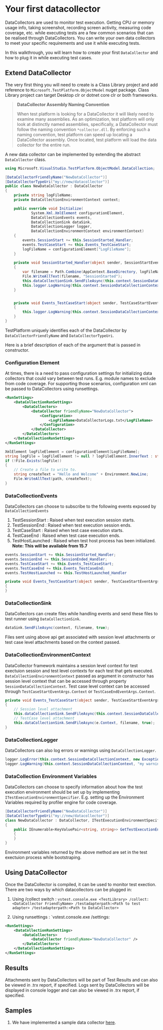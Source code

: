 # Your first datacollector
DataCollectors are used to monitor test execution. Getting CPU or memory usage info, taking screenshot, recording screen activity, measuring code coverage, etc. while executing tests are a few common scenarios that can be realised through DataCollectors. You can write your own data collectors to meet your specific requirements and use it while executing tests.

In this walkthrough, you will learn how to create your first `DataCollector` and how to plug it in while executing test cases. 

## Extend DataCollector
The very first thing you will need to create is a Class Library project and add reference to `Microsoft.TestPlatform.ObjectModel` nuget package.
Class Library project can target Desktop clr or dotnet core clr or both frameworks.

> **DataCollector Assembly Naming Convention**
>
> When test platform is looking for a DataCollector it will likely need to examine many
> assemblies. As an optimization, test platform will only look at distinctly named
> assemblies, specifically, a DataCollector must follow the naming convention
> `*collector.dll`. By enforcing such a naming convention, test platform can speed up
> locating a DataCollector assembly. Once located, test platform will load the data
> collector for the entire run.

A new data collector can be implemented by extending the abstract `DataCollector` class. 

```csharp
using Microsoft.VisualStudio.TestPlatform.ObjectModel.DataCollection;

[DataCollectorFriendlyName("NewDataCollector")]
[DataCollectorTypeUri("my://new/datacollector")]
public class NewDataCollector : DataCollector
{
    private string logFileName;
    private DataCollectionEnvironmentContext context;

    public override void Initialize(
            System.Xml.XmlElement configurationElement,
            DataCollectionEvents events,
            DataCollectionSink dataSink,
            DataCollectionLogger logger,
            DataCollectionEnvironmentContext environmentContext)
    {
        events.SessionStart += this.SessionStarted_Handler;
        events.TestCaseStart += this.Events_TestCaseStart;
        logFileName = configurationElement["LogFileName"];
    }
    
    private void SessionStarted_Handler(object sender, SessionStartEventArgs args)
    {
        var filename = Path.Combine(AppContext.BaseDirectory, logFileName);
        File.WriteAllText(filename, "SessionStarted");
        this.dataCollectionSink.SendFileAsync(this.context.SessionDataCollectionContext, filename, true);
        this.logger.LogWarning(this.context.SessionDataCollectionContext, "SessionStarted");
    }


    private void Events_TestCaseStart(object sender, TestCaseStartEventArgs e)
    {
        this.logger.LogWarning(this.context.SessionDataCollectionContext, "TestCaseStarted " + e.TestCaseName);
    }
}
```
TestPlatform uniquely identifies each of the DataCollector by `DataCollectorFriendlyName` and `DataCollectorTypeUri`.

Here is a brief description of each of the argument that is passed in constructor.

### Configuration Element
At times, there is a need to pass configuration settings for initializing data collectors that could vary between test runs. 
E.g. module names to exclude from code coverage.
For supporting those scenarios, configuration xml can be passed to DataCollectors using runsettings.
```xml
<RunSettings>
    <DataCollectionRunSettings>
        <DataCollectors>
            <DataCollector friendlyName="NewDataCollector">
                <Configuration>
                    <LogFileName>DataCollectorLogs.txt</LogFileName>
                </Configuration>
            </DataCollector>
        </DataCollectors>
    </DataCollectionRunSettings>
</RunSettings>
```
```csharp
XmlElement logFileElement = configurationElement[LogFileName];
string logFile = logFileElement != null ? logFileElement.InnerText : string.Empty;
if (!File.Exists(logFile))
{
    // Create a file to write to.
    string createText = "Hello and Welcome" + Environment.NewLine;
    File.WriteAllText(path, createText);
}
```

### DataCollectionEvents
DataCollectors can choose to subscribe to the following events exposed by `DataCollectionEvents` 
1. TestSessionStart : Raised when test execution session starts.
2. TestSessionEnd : Raised when test execution session ends.
3. TestCaseStart : Raised when test case execution starts.
4. TestCaseEnd : Raised when test case execution ends.
5. TestHostLaunched : Raised when test host process has been initialized. **Note: This will be available from 15.7**

```csharp
events.SessionStart += this.SessionStarted_Handler;
events.SessionEnd += this.SessionEnded_Handler;
events.TestCaseStart += this.Events_TestCaseStart;
events.TestCaseEnd += this.Events_TestCaseEnd;
events.TestHostLaunched += this.TestHostLaunched_Handler
```
```csharp
private void Events_TestCaseStart(object sender, TestCaseStartEventArgs e)
{
}
```
### DataCollectionSink
DataCollectors can create files while handling events and send these files to test runner using `DataCollectionSink`.

```csharp
dataSink.SendFileAsync(context, filename, true);
```

Files sent using above api get associated with session level attachments or test case level attachments based on the context passed.

### DataCollectionEnvironmentContext
DataCollector framework maintains a session level context for test exectuion session and test level contexts for each test that gets executed.
`DataCollectionEnvironmentContext` passed as argument in constructor has session level context that can be accessed through property `SessionDataCollectionContext`.
Test case level context can be accessed through `TestCaseStartEventArgs.Context` or `TestCaseEndEventArgs.Context`.

```csharp
private void Events_TestCaseStart(object sender, TestCaseStartEventArgs e)
{
    // Session level attachment
    this.dataCollectionSink.SendFileAsync(this.context.SessionDataCollectionContext, filename, true);
    // TestCase level attachment
    this.dataCollectionSink.SendFileAsync(e.Context, filename, true);
}
```

### DataCollectionLogger
DataCollectors can also log errors or warnings using `DataCollectionLogger`.
```csharp
logger.LogError(this.context.SessionDataCollectionContext, new Exception("my exception"));
logger.LogWarning(this.context.SessionDataCollectionContext, "my warning");
```

### DataCollection Environment Variables
DataCollectors can choose to specify information about how the test execution environment should be set up by implementing `ITestExecutionEnvironmentSpecifier`.
E.g. setting up the Environment Variables required by profiler engine for code coverage.

```csharp
[DataCollectorFriendlyName("NewDataCollector")]
[DataCollectorTypeUri("my://new/datacollector")]
class NewDataCollector : DataCollector, ITestExecutionEnvironmentSpecifier
{
    public IEnumerable<KeyValuePair<string, string>> GetTestExecutionEnvironmentVariables()
    {
    }
}
```
Environment variables returned by the above method are set in the test exectuion process while bootstraping.

## Using DataCollector
Once the DataCollector is compiled, it can be used to monitor test exection. There are two ways by which datacollectors can be plugged in:
1. Using /collect switch :
`vstest.console.exe <TestLibrary> /collect:<DataCollector FriendlyName> /testadapterpath:<Path to test adapter> /testadapterpath:<Path to DataCollector>`

2. Using runsettings :
`vstest.console.exe <TestLibrary> /settings:<Path to runsettings file>
```xml
<RunSettings>
    <DataCollectionRunSettings>
        <DataCollectors>
            <DataCollector friendlyName="NewDataCollector" />
        </DataCollectors>
    </DataCollectionRunSettings>
</RunSettings>
```
## Results
Attachments sent by DataCollectors will be part of Test Results and can also be viewed in .trx report, if specified.
Logs sent by DataCollectors will be displayed in console logger and can also be viewed in .trx report, if specified.

## Samples
1. We have implemented a sample data collector [here](https://github.com/Microsoft/vstest/tree/master/test/TestAssets/OutOfProcDataCollector).
